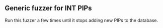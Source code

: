 
Generic fuzzer for INT PIPs
---------------------------

Run this fuzzer a few times until it stops adding new PIPs to the
database.

